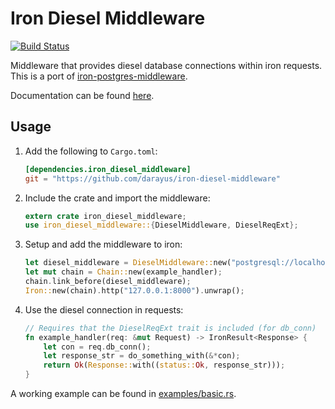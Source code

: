 # Iron Diesel Middleware
[![Build Status](https://travis-ci.org/darayus/iron-diesel-middleware.svg?branch=master)](https://travis-ci.org/darayus/iron-diesel-middleware)

Middleware that provides diesel database connections within iron requests.
This is a port of
[iron-postgres-middleware](https://github.com/martinsp/iron-postgres-middleware).

Documentation can be found [here](https://docs.darayus.com/iron_diesel_middleware/iron_diesel_middleware/).

## Usage

1. Add the following to `Cargo.toml`:

   ```toml
   [dependencies.iron_diesel_middleware]
   git = "https://github.com/darayus/iron-diesel-middleware"
   ```
2. Include the crate and import the middleware:

   ```rust
   extern crate iron_diesel_middleware;
   use iron_diesel_middleware::{DieselMiddleware, DieselReqExt};
   ```
3. Setup and add the middleware to iron:

   ```rust
   let diesel_middleware = DieselMiddleware::new("postgresql://localhost/example_middleware").unwrap();
   let mut chain = Chain::new(example_handler);
   chain.link_before(diesel_middleware);
   Iron::new(chain).http("127.0.0.1:8000").unwrap();
   ```
4. Use the diesel connection in requests:
   
   ```rust
   // Requires that the DieselReqExt trait is included (for db_conn)
   fn example_handler(req: &mut Request) -> IronResult<Response> {
       let con = req.db_conn();
       let response_str = do_something_with(&*con);
       return Ok(Response::with((status::Ok, response_str)));
   }
   ```

A working example can be found in [examples/basic.rs](examples/basic.rs).
